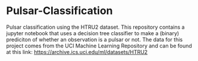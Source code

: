 # Pulsar-Classification
Pulsar classification using the HTRU2 dataset.  This repository contains a jupyter notebook that uses a decision tree classifier to make
a (binary) prediciton of whether an observation is a pulsar or not.  The data for this project comes from the UCI Machine Learning Repository
and can be found at this link: https://archive.ics.uci.edu/ml/datasets/HTRU2
